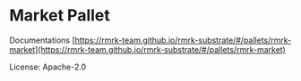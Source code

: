 # Market Pallet

Documentations [https://rmrk-team.github.io/rmrk-substrate/#/pallets/rmrk-market](https://rmrk-team.github.io/rmrk-substrate/#/pallets/rmrk-market)

License: Apache-2.0
